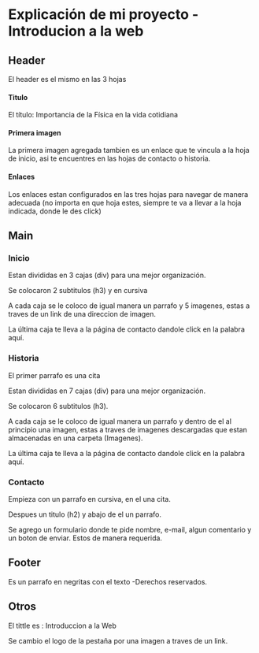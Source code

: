 # Explicación de mi proyecto - Introducion a la web

## Header
El header es el mismo en las 3 hojas

#### Titulo
El título: Importancia de la Física en la vida cotidiana

#### Primera imagen
La primera imagen agregada tambien es un enlace que te vincula a la hoja de inicio, asi te encuentres en las hojas de contacto o historia.

#### Enlaces
Los enlaces estan configurados en las tres hojas para navegar de manera adecuada (no importa en que hoja estes, siempre te va a llevar a la hoja indicada, donde le des click)

## Main

### Inicio

Estan divididas en 3 cajas (div) para una mejor organización.

Se colocaron 2 subtitulos (h3) y en cursiva

A cada caja se le coloco de igual manera un parrafo y 5 imagenes, estas a traves de un link de una direccion de imagen.

La última caja te lleva a la página de contacto dandole click en la palabra aquí.

### Historia

El primer parrafo es una cita

Estan divididas en 7 cajas (div) para una mejor organización.

Se colocaron 6 subtitulos (h3).

A cada caja se le coloco de igual manera un parrafo y dentro de el al principio una imagen, estas a traves de imagenes descargadas que estan almacenadas en una carpeta (Imagenes).

La última caja te lleva a la página de contacto dandole click en la palabra aquí.

### Contacto

Empieza con un parrafo en cursiva, en el una cita.

Despues un titulo (h2) y abajo de el un parrafo.

Se agrego un formulario donde te pide nombre, e-mail, algun comentario y un boton de enviar. Estos de manera requerida.

## Footer
Es un parrafo en negritas con el texto -Derechos reservados.

## Otros
El tittle es : Introduccion a la Web

Se cambio el logo de la pestaña por una imagen a traves de un link.
